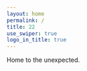 ```yaml
---
layout: home 
permalink: / 
title: 22
use_swiper: true 
logo_in_title: true
---
```


Home to the unexpected.
